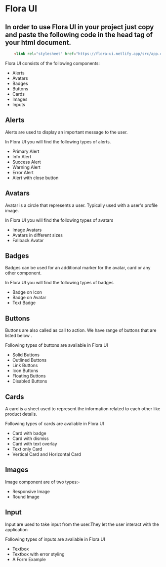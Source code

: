 # Flora UI
In order to use Flora UI in your project just copy and paste the following code in the head tag of your html document.
---
```html
    <link rel="stylesheet" href="https://flora-ui.netlify.app/src/app.css">
```

Flora UI consists of the following components:
* Alerts
* Avatars
* Badges
* Buttons
* Cards
* Images
* Inputs



## Alerts
Alerts are used to display an important message to the user.

In Flora UI you will find the following types of alerts.
* Primary Alert
* Info Alert
* Success Alert
* Warning Alert
* Error Alert
* Alert with close button
## Avatars
Avatar is a circle that represents a user. Typically used with a user's profile image.

In Flora UI you will find the following types of avatars
* Image Avatars
* Avatars in different sizes
* Fallback Avatar
## Badges
Badges can be used for an additional marker for the avatar, card or any other component.

In Flora UI you will find the following types of badges
* Badge on Icon
* Badge on Avatar
* Text Badge
## Buttons
Buttons are also called as call to action. We have range of buttons that are listed below .

Following types of buttons are avaliable in Flora UI
* Solid Buttons
* Outlined Buttons
* Link Buttons
* Icon Buttons
* Floating Buttons
* Disabled Buttons
## Cards
A card is a sheet used to represent the information related to each other like product details.

Following types of cards are avaliable in Flora UI
* Card with badge
* Card with dismiss
* Card with text overlay
* Text only Card
* Vertical Card and Horizontal Card
## Images
Image component are of two types:-
* Responsive Image
* Round Image
## Input
Input are used to take input from the user.They let the user interact with the application

Following types of inputs are avaliable in Flora UI
* Textbox
* Textbox with error styling
* A Form Example
